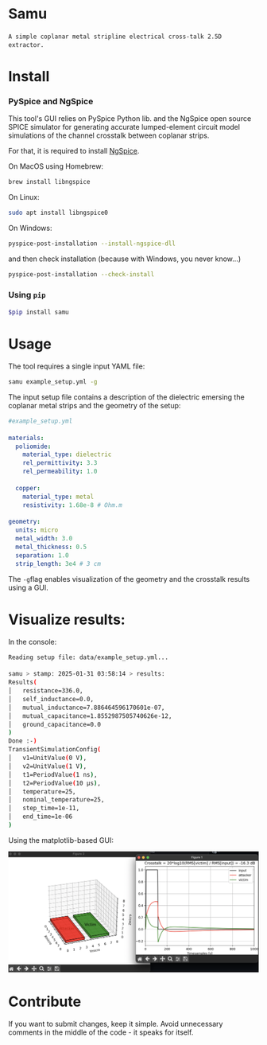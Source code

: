 # Samu

`A simple coplanar metal stripline electrical cross-talk 2.5D extractor.`

# Install

### PySpice and NgSpice

This tool's GUI relies on PySpice Python lib. and the NgSpice open source SPICE simulator for generating accurate lumped-element circuit model simulations of the channel crosstalk between coplanar strips.

For that, it is required to install [NgSpice](https://pyspice.fabrice-salvaire.fr/releases/v1.5/installation.html). 

On MacOS using Homebrew:

```sh
brew install libngspice
```

On Linux:
```sh
sudo apt install libngspice0
```

On Windows:
```sh
pyspice-post-installation --install-ngspice-dll
```
and then check installation (because with Windows, you never know...)

```sh
pyspice-post-installation --check-install
```

### Using `pip`

```sh 
$pip install samu
``` 

# Usage

The tool requires a single input YAML file:

```sh
samu example_setup.yml -g
```

The input setup file contains a description of the dielectric emersing the coplanar metal strips and the geometry of the setup:

```yaml
#example_setup.yml

materials:
  poliomide:
    material_type: dielectric
    rel_permittivity: 3.3
    rel_permeability: 1.0

  copper:
    material_type: metal
    resistivity: 1.68e-8 # Ohm.m

geometry:
  units: micro
  metal_width: 3.0
  metal_thickness: 0.5
  separation: 1.0
  strip_length: 3e4 # 3 cm
```

The `-g`flag enables visualization of the geometry and the crosstalk results using a GUI.

# Visualize results:

In the console:

```sh
Reading setup file: data/example_setup.yml...

samu > stamp: 2025-01-31 03:58:14 > results:
Results(
│   resistance=336.0,
│   self_inductance=0.0,
│   mutual_inductance=7.886464596170601e-07,
│   mutual_capacitance=1.8552987505740626e-12,
│   ground_capacitance=0.0
)
Done :-)
TransientSimulationConfig(
│   v1=UnitValue(0 V),
│   v2=UnitValue(1 V),
│   t1=PeriodValue(1 ns),
│   t2=PeriodValue(10 μs),
│   temperature=25,
│   nominal_temperature=25,
│   step_time=1e-11,
│   end_time=1e-06
)
```

Using the matplotlib-based GUI:

<div align=center>
  <img src="./data/example_gui.png"/>
</div>

# Contribute

If you want to submit changes, keep it simple. 
Avoid unnecessary comments in the middle of the code - it speaks for itself.
